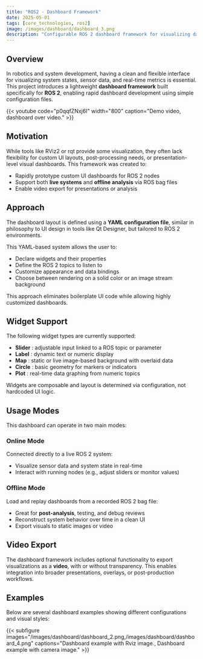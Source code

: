 ```yaml
---
title: "ROS2 - Dashboard Framework"
date: 2025-05-01
tags: [core_technologies, ros2]
image: /images/dashboard/dashboard_3.png
description: "Configurable ROS 2 dashboard framework for visualizing data, controlling nodes, and exporting video-based UI layouts."
---
```



## Overview

In robotics and system development, having a clean and flexible interface for visualizing system states, sensor data, and real-time metrics is essential. This project introduces a lightweight **dashboard framework** built specifically for **ROS 2**, enabling rapid dashboard development using simple configuration files.


{{< youtube code="p0qqfZNxj6I" width="800" caption="Demo video, dashboard over video." >}}

## Motivation

While tools like RViz2 or rqt provide some visualization, they often lack flexibility for custom UI layouts, post-processing needs, or presentation-level visual dashboards. This framework was created to:

- Rapidly prototype custom UI dashboards for ROS 2 nodes
- Support both **live systems** and **offline analysis** via ROS bag files
- Enable video export for presentations or analysis

## Approach

The dashboard layout is defined using a **YAML configuration file**, similar in philosophy to UI design in tools like Qt Designer, but tailored to ROS 2 environments.

This YAML-based system allows the user to:
- Declare widgets and their properties
- Define the ROS 2 topics to listen to
- Customize appearance and data bindings
- Choose between rendering on a solid color or an image stream background

This approach eliminates boilerplate UI code while allowing highly customized dashboards.

## Widget Support

The following widget types are currently supported:

- **Slider** : adjustable input linked to a ROS topic or parameter
- **Label** : dynamic text or numeric display
- **Map** : static or live image-based background with overlaid data
- **Circle** : basic geometry for markers or indicators
- **Plot** : real-time data graphing from numeric topics

Widgets are composable and layout is determined via configuration, not hardcoded UI logic.

## Usage Modes

This dashboard can operate in two main modes:

### Online Mode

Connected directly to a live ROS 2 system:
- Visualize sensor data and system state in real-time
- Interact with running nodes (e.g., adjust sliders or monitor values)

### Offline Mode

Load and replay dashboards from a recorded ROS 2 bag file:
- Great for **post-analysis**, testing, and debug reviews
- Reconstruct system behavior over time in a clean UI
- Export visuals to static images or video

## Video Export

The dashboard framework includes optional functionality to export visualizations as a **video**, with or without transparency. This enables integration into broader presentations, overlays, or post-production workflows.

## Examples

Below are several dashboard examples showing different configurations and visual styles:

{{< subfigure images="/images/dashboard/dashboard_2.png,/images/dashboard/dashboard_4.png" captions="Dashboard example with Rviz image., Dashboard example with camera image." >}}